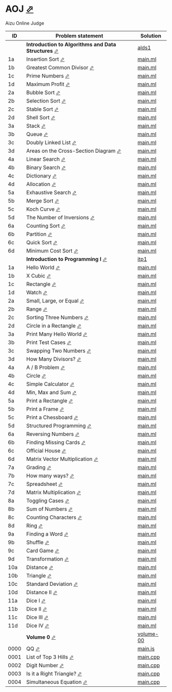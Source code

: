 # AOJ [⬀](https://judge.u-aizu.ac.jp/onlinejudge/index.jsp)

Aizu Online Judge



| ID   | Problem statement                                                                                                      | Solution                            |
|------|------------------------------------------------------------------------------------------------------------------------|-------------------------------------|
|      | **Introduction to Algorithms and Data Structures** [⬀](https://judge.u-aizu.ac.jp/onlinejudge/finder.jsp?course=ALDS1) | [alds1](alds1/)                     |
| 1a   | Insertion Sort [⬀](https://judge.u-aizu.ac.jp/onlinejudge/description.jsp?id=ALDS1_1_A)                                | [main.ml](alds1/1a/main.ml)         |
| 1b   | Greatest Common Divisor [⬀](https://judge.u-aizu.ac.jp/onlinejudge/description.jsp?id=ALDS1_1_B)                       | [main.ml](alds1/1b/main.ml)         |
| 1c   | Prime Numbers [⬀](https://judge.u-aizu.ac.jp/onlinejudge/description.jsp?id=ALDS1_1_C)                                 | [main.ml](alds1/1c/main.ml)         |
| 1d   | Maximum Profit [⬀](https://judge.u-aizu.ac.jp/onlinejudge/description.jsp?id=ALDS1_1_D)                                | [main.ml](alds1/1d/main.ml)         |
| 2a   | Bubble Sort [⬀](https://judge.u-aizu.ac.jp/onlinejudge/description.jsp?id=ALDS1_2_A)                                   | [main.ml](alds1/2a/main.ml)         |
| 2b   | Selection Sort [⬀](https://judge.u-aizu.ac.jp/onlinejudge/description.jsp?id=ALDS1_2_B)                                | [main.ml](alds1/2b/main.ml)         |
| 2c   | Stable Sort [⬀](https://judge.u-aizu.ac.jp/onlinejudge/description.jsp?id=ALDS1_2_C)                                   | [main.ml](alds1/2c/main.ml)         |
| 2d   | Shell Sort [⬀](https://judge.u-aizu.ac.jp/onlinejudge/description.jsp?id=ALDS1_2_D)                                    | [main.ml](alds1/2d/main.ml)         |
| 3a   | Stack [⬀](https://judge.u-aizu.ac.jp/onlinejudge/description.jsp?id=ALDS1_3_A)                                         | [main.ml](alds1/3a/main.ml)         |
| 3b   | Queue [⬀](https://judge.u-aizu.ac.jp/onlinejudge/description.jsp?id=ALDS1_3_B)                                         | [main.ml](alds1/3b/main.ml)         |
| 3c   | Doubly Linked List [⬀](https://judge.u-aizu.ac.jp/onlinejudge/description.jsp?id=ALDS1_3_C)                            | [main.ml](alds1/3c/main.ml)         |
| 3d   | Areas on the Cross-Section Diagram [⬀](https://judge.u-aizu.ac.jp/onlinejudge/description.jsp?id=ALDS1_3_D)            | [main.ml](alds1/3d/main.ml)         |
| 4a   | Linear Search [⬀](https://judge.u-aizu.ac.jp/onlinejudge/description.jsp?id=ALDS1_4_A)                                 | [main.ml](alds1/4a/main.ml)         |
| 4b   | Binary Search [⬀](https://judge.u-aizu.ac.jp/onlinejudge/description.jsp?id=ALDS1_4_B)                                 | [main.ml](alds1/4b/main.ml)         |
| 4c   | Dictionary [⬀](https://judge.u-aizu.ac.jp/onlinejudge/description.jsp?id=ALDS1_4_C)                                    | [main.ml](alds1/4c/main.ml)         |
| 4d   | Allocation [⬀](https://judge.u-aizu.ac.jp/onlinejudge/description.jsp?id=ALDS1_4_D)                                    | [main.ml](alds1/4d/main.ml)         |
| 5a   | Exhaustive Search [⬀](https://judge.u-aizu.ac.jp/onlinejudge/description.jsp?id=ALDS1_5_A)                             | [main.ml](alds1/5a/main.ml)         |
| 5b   | Merge Sort [⬀](https://judge.u-aizu.ac.jp/onlinejudge/description.jsp?id=ALDS1_5_B)                                    | [main.ml](alds1/5b/main.ml)         |
| 5c   | Koch Curve [⬀](https://judge.u-aizu.ac.jp/onlinejudge/description.jsp?id=ALDS1_5_C)                                    | [main.ml](alds1/5c/main.ml)         |
| 5d   | The Number of Inversions [⬀](https://judge.u-aizu.ac.jp/onlinejudge/description.jsp?id=ALDS1_5_D)                      | [main.ml](alds1/5d/main.ml)         |
| 6a   | Counting Sort [⬀](https://judge.u-aizu.ac.jp/onlinejudge/description.jsp?id=ALDS1_6_A)                                 | [main.ml](alds1/6a/main.ml)         |
| 6b   | Partition [⬀](https://judge.u-aizu.ac.jp/onlinejudge/description.jsp?id=ALDS1_6_B)                                     | [main.ml](alds1/6b/main.ml)         |
| 6c   | Quick Sort [⬀](https://judge.u-aizu.ac.jp/onlinejudge/description.jsp?id=ALDS1_6_C)                                    | [main.ml](alds1/6c/main.ml)         |
| 6d   | Minimum Cost Sort [⬀](https://judge.u-aizu.ac.jp/onlinejudge/description.jsp?id=ALDS1_6_D)                             | [main.ml](alds1/6d/main.ml)         |
|      | **Introduction to Programming I** [⬀](https://judge.u-aizu.ac.jp/onlinejudge/finder.jsp?course=ITP1)                   | [itp1](itp1/)                       |
| 1a   | Hello World [⬀](https://judge.u-aizu.ac.jp/onlinejudge/description.jsp?id=ITP1_1_A)                                    | [main.ml](itp1/1a/main.ml)          |
| 1b   | X Cubic [⬀](https://judge.u-aizu.ac.jp/onlinejudge/description.jsp?id=ITP1_1_B)                                        | [main.ml](itp1/1b/main.ml)          |
| 1c   | Rectangle [⬀](https://judge.u-aizu.ac.jp/onlinejudge/description.jsp?id=ITP1_1_C)                                      | [main.ml](itp1/1c/main.ml)          |
| 1d   | Watch [⬀](https://judge.u-aizu.ac.jp/onlinejudge/description.jsp?id=ITP1_1_D)                                          | [main.ml](itp1/1d/main.ml)          |
| 2a   | Small, Large, or Equal [⬀](https://judge.u-aizu.ac.jp/onlinejudge/description.jsp?id=ITP1_2_A)                         | [main.ml](itp1/2a/main.ml)          |
| 2b   | Range [⬀](https://judge.u-aizu.ac.jp/onlinejudge/description.jsp?id=ITP1_2_B)                                          | [main.ml](itp1/2b/main.ml)          |
| 2c   | Sorting Three Numbers [⬀](https://judge.u-aizu.ac.jp/onlinejudge/description.jsp?id=ITP1_2_C)                          | [main.ml](itp1/2c/main.ml)          |
| 2d   | Circle in a Rectangle [⬀](https://judge.u-aizu.ac.jp/onlinejudge/description.jsp?id=ITP1_2_D)                          | [main.ml](itp1/2d/main.ml)          |
| 3a   | Print Many Hello World [⬀](https://judge.u-aizu.ac.jp/onlinejudge/description.jsp?id=ITP1_3_A)                         | [main.ml](itp1/3a/main.ml)          |
| 3b   | Print Test Cases [⬀](https://judge.u-aizu.ac.jp/onlinejudge/description.jsp?id=ITP1_3_B)                               | [main.ml](itp1/3b/main.ml)          |
| 3c   | Swapping Two Numbers [⬀](https://judge.u-aizu.ac.jp/onlinejudge/description.jsp?id=ITP1_3_C)                           | [main.ml](itp1/3c/main.ml)          |
| 3d   | How Many Divisors? [⬀](https://judge.u-aizu.ac.jp/onlinejudge/description.jsp?id=ITP1_3_D)                             | [main.ml](itp1/3d/main.ml)          |
| 4a   | A / B Problem [⬀](https://judge.u-aizu.ac.jp/onlinejudge/description.jsp?id=ITP1_4_A)                                  | [main.ml](itp1/4a/main.ml)          |
| 4b   | Circle [⬀](https://judge.u-aizu.ac.jp/onlinejudge/description.jsp?id=ITP1_4_B)                                         | [main.ml](itp1/4b/main.ml)          |
| 4c   | Simple Calculator [⬀](https://judge.u-aizu.ac.jp/onlinejudge/description.jsp?id=ITP1_4_C)                              | [main.ml](itp1/4c/main.ml)          |
| 4d   | Min, Max and Sum [⬀](https://judge.u-aizu.ac.jp/onlinejudge/description.jsp?id=ITP1_4_D)                               | [main.ml](itp1/4d/main.ml)          |
| 5a   | Print a Rectangle [⬀](https://judge.u-aizu.ac.jp/onlinejudge/description.jsp?id=ITP1_5_A)                              | [main.ml](itp1/5a/main.ml)          |
| 5b   | Print a Frame [⬀](https://judge.u-aizu.ac.jp/onlinejudge/description.jsp?id=ITP1_5_B)                                  | [main.ml](itp1/5b/main.ml)          |
| 5c   | Print a Chessboard [⬀](https://judge.u-aizu.ac.jp/onlinejudge/description.jsp?id=ITP1_5_C)                             | [main.ml](itp1/5c/main.ml)          |
| 5d   | Structured Programming [⬀](https://judge.u-aizu.ac.jp/onlinejudge/description.jsp?id=ITP1_5_D)                         | [main.ml](itp1/5d/main.ml)          |
| 6a   | Reversing Numbers [⬀](https://judge.u-aizu.ac.jp/onlinejudge/description.jsp?id=ITP1_6_A)                              | [main.ml](itp1/6a/main.ml)          |
| 6b   | Finding Missing Cards [⬀](https://judge.u-aizu.ac.jp/onlinejudge/description.jsp?id=ITP1_6_B)                          | [main.ml](itp1/6b/main.ml)          |
| 6c   | Official House [⬀](https://judge.u-aizu.ac.jp/onlinejudge/description.jsp?id=ITP1_6_C)                                 | [main.ml](itp1/6c/main.ml)          |
| 6d   | Matrix Vector Multiplication [⬀](https://judge.u-aizu.ac.jp/onlinejudge/description.jsp?id=ITP1_6_D)                   | [main.ml](itp1/6d/main.ml)          |
| 7a   | Grading [⬀](https://judge.u-aizu.ac.jp/onlinejudge/description.jsp?id=ITP1_7_A)                                        | [main.ml](itp1/7a/main.ml)          |
| 7b   | How many ways? [⬀](https://judge.u-aizu.ac.jp/onlinejudge/description.jsp?id=ITP1_7_B)                                 | [main.ml](itp1/7b/main.ml)          |
| 7c   | Spreadsheet [⬀](https://judge.u-aizu.ac.jp/onlinejudge/description.jsp?id=ITP1_7_C)                                    | [main.ml](itp1/7c/main.ml)          |
| 7d   | Matrix Multiplication [⬀](https://judge.u-aizu.ac.jp/onlinejudge/description.jsp?id=ITP1_7_D)                          | [main.ml](itp1/7d/main.ml)          |
| 8a   | Toggling Cases [⬀](https://judge.u-aizu.ac.jp/onlinejudge/description.jsp?id=ITP1_8_A)                                 | [main.ml](itp1/8a/main.ml)          |
| 8b   | Sum of Numbers [⬀](https://judge.u-aizu.ac.jp/onlinejudge/description.jsp?id=ITP1_8_B)                                 | [main.ml](itp1/8b/main.ml)          |
| 8c   | Counting Characters [⬀](https://judge.u-aizu.ac.jp/onlinejudge/description.jsp?id=ITP1_8_C)                            | [main.ml](itp1/8c/main.ml)          |
| 8d   | Ring [⬀](https://judge.u-aizu.ac.jp/onlinejudge/description.jsp?id=ITP1_8_D)                                           | [main.ml](itp1/8d/main.ml)          |
| 9a   | Finding a Word [⬀](https://judge.u-aizu.ac.jp/onlinejudge/description.jsp?id=ITP1_9_A)                                 | [main.ml](itp1/9a/main.ml)          |
| 9b   | Shuffle [⬀](https://judge.u-aizu.ac.jp/onlinejudge/description.jsp?id=ITP1_9_B)                                        | [main.ml](itp1/9b/main.ml)          |
| 9c   | Card Game [⬀](https://judge.u-aizu.ac.jp/onlinejudge/description.jsp?id=ITP1_9_C)                                      | [main.ml](itp1/9c/main.ml)          |
| 9d   | Transformation [⬀](https://judge.u-aizu.ac.jp/onlinejudge/description.jsp?id=ITP1_9_D)                                 | [main.ml](itp1/9d/main.ml)          |
| 10a  | Distance [⬀](https://judge.u-aizu.ac.jp/onlinejudge/description.jsp?id=ITP1_10_A)                                      | [main.ml](itp1/10a/main.ml)         |
| 10b  | Triangle [⬀](https://judge.u-aizu.ac.jp/onlinejudge/description.jsp?id=ITP1_10_B)                                      | [main.ml](itp1/10b/main.ml)         |
| 10c  | Standard Deviation [⬀](https://judge.u-aizu.ac.jp/onlinejudge/description.jsp?id=ITP1_10_C)                            | [main.ml](itp1/10c/main.ml)         |
| 10d  | Distance II [⬀](https://judge.u-aizu.ac.jp/onlinejudge/description.jsp?id=ITP1_10_D)                                   | [main.ml](itp1/10d/main.ml)         |
| 11a  | Dice I [⬀](https://judge.u-aizu.ac.jp/onlinejudge/description.jsp?id=ITP1_11_A)                                        | [main.ml](itp1/11a/main.ml)         |
| 11b  | Dice II [⬀](https://judge.u-aizu.ac.jp/onlinejudge/description.jsp?id=ITP1_11_B)                                       | [main.ml](itp1/11b/main.ml)         |
| 11c  | Dice III [⬀](https://judge.u-aizu.ac.jp/onlinejudge/description.jsp?id=ITP1_11_C)                                      | [main.ml](itp1/11c/main.ml)         |
| 11d  | Dice IV [⬀](https://judge.u-aizu.ac.jp/onlinejudge/description.jsp?id=ITP1_11_D)                                       | [main.ml](itp1/11d/main.ml)         |
|      | **Volume 0** [⬀](https://judge.u-aizu.ac.jp/onlinejudge/finder.jsp?volumeNo=0)                                         | [volume-00](volume-00/)             |
| 0000 | QQ [⬀](https://judge.u-aizu.ac.jp/onlinejudge/description.jsp?id=0000)                                                 | [main.js](volume-00/0000/main.js)   |
| 0001 | List of Top 3 Hills [⬀](https://judge.u-aizu.ac.jp/onlinejudge/description.jsp?id=0001)                                | [main.cpp](volume-00/0001/main.cpp) |
| 0002 | Digit Number [⬀](https://judge.u-aizu.ac.jp/onlinejudge/description.jsp?id=0002)                                       | [main.cpp](volume-00/0002/main.cpp) |
| 0003 | Is it a Right Triangle? [⬀](https://judge.u-aizu.ac.jp/onlinejudge/description.jsp?id=0003)                            | [main.cpp](volume-00/0003/main.cpp) |
| 0004 | Simultaneous Equation [⬀](https://judge.u-aizu.ac.jp/onlinejudge/description.jsp?id=0004)                              | [main.cpp](volume-00/0004/main.cpp) |

